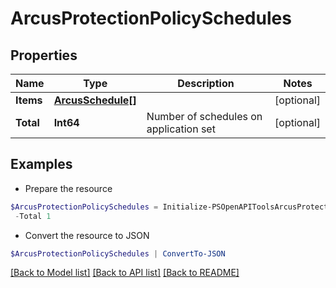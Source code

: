 # ArcusProtectionPolicySchedules
## Properties

Name | Type | Description | Notes
------------ | ------------- | ------------- | -------------
**Items** | [**ArcusSchedule[]**](ArcusSchedule.md) |  | [optional] 
**Total** | **Int64** | Number of schedules on application set | [optional] 

## Examples

- Prepare the resource
```powershell
$ArcusProtectionPolicySchedules = Initialize-PSOpenAPIToolsArcusProtectionPolicySchedules  -Items null `
 -Total 1
```

- Convert the resource to JSON
```powershell
$ArcusProtectionPolicySchedules | ConvertTo-JSON
```

[[Back to Model list]](../README.md#documentation-for-models) [[Back to API list]](../README.md#documentation-for-api-endpoints) [[Back to README]](../README.md)


